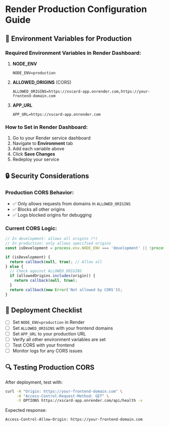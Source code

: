 # Render Production Configuration Guide

## 🔧 Environment Variables for Production

### Required Environment Variables in Render Dashboard:

1. **NODE_ENV**
   ```
   NODE_ENV=production
   ```

2. **ALLOWED_ORIGINS** (CORS)
   ```
   ALLOWED_ORIGINS=https://xscard-app.onrender.com,https://your-frontend-domain.com
   ```

3. **APP_URL**
   ```
   APP_URL=https://xscard-app.onrender.com
   ```

### How to Set in Render Dashboard:

1. Go to your Render service dashboard
2. Navigate to **Environment** tab
3. Add each variable above
4. Click **Save Changes**
5. Redeploy your service

## 🔒 Security Considerations

### Production CORS Behavior:
- ✅ Only allows requests from domains in `ALLOWED_ORIGINS`
- ✅ Blocks all other origins
- ✅ Logs blocked origins for debugging

### Current CORS Logic:
```javascript
// In development: allows all origins (*)
// In production: only allows specified origins
const isDevelopment = process.env.NODE_ENV === 'development' || !process.env.NODE_ENV;

if (isDevelopment) {
  return callback(null, true); // Allow all
} else {
  // Check against ALLOWED_ORIGINS
  if (allowedOrigins.includes(origin)) {
    return callback(null, true);
  }
  return callback(new Error('Not allowed by CORS'));
}
```

## 🚀 Deployment Checklist

- [ ] Set `NODE_ENV=production` in Render
- [ ] Set `ALLOWED_ORIGINS` with your frontend domains
- [ ] Set `APP_URL` to your production URL
- [ ] Verify all other environment variables are set
- [ ] Test CORS with your frontend
- [ ] Monitor logs for any CORS issues

## 🔍 Testing Production CORS

After deployment, test with:
```bash
curl -H "Origin: https://your-frontend-domain.com" \
     -H "Access-Control-Request-Method: GET" \
     -X OPTIONS https://xscard-app.onrender.com/api/health -v
```

Expected response:
```
Access-Control-Allow-Origin: https://your-frontend-domain.com
```
